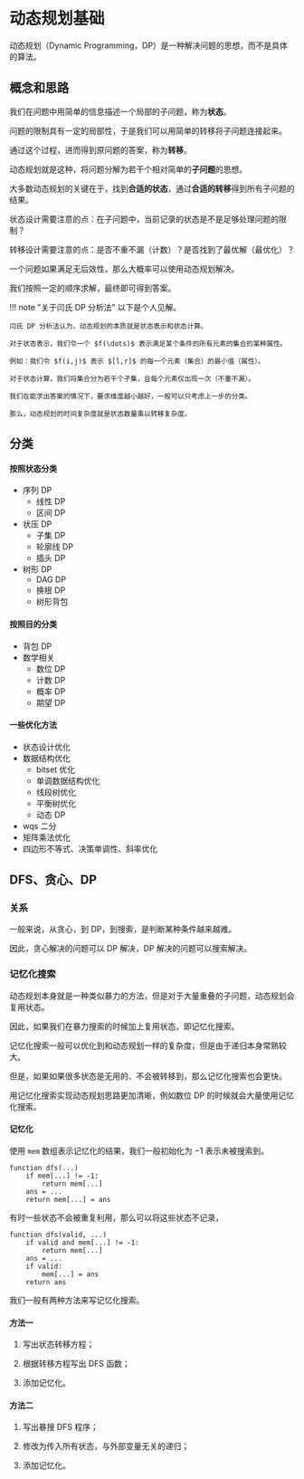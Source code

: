 # 动态规划基础

动态规划（Dynamic Programming，DP）是一种解决问题的思想，而不是具体的算法。

## 概念和思路

我们在问题中用简单的信息描述一个局部的子问题，称为**状态**。

问题的限制具有一定的局部性，于是我们可以用简单的转移将子问题连接起来。

通过这个过程，进而得到原问题的答案，称为**转移**。

动态规划就是这种，将问题分解为若干个相对简单的**子问题**的思想。

大多数动态规划的关键在于，找到**合适的状态**，通过**合适的转移**得到所有子问题的结果。

状态设计需要注意的点：在子问题中，当前记录的状态是不是足够处理问题的限制？

转移设计需要注意的点：是否不重不漏（计数）？是否找到了最优解（最优化）？

一个问题如果满足无后效性，那么大概率可以使用动态规划解决。

我们按照一定的顺序求解，最终即可得到答案。

!!! note "关于闫氏 DP 分析法"
    以下是个人见解。

    闫氏 DP 分析法认为，动态规划的本质就是状态表示和状态计算。

    对于状态表示，我们令一个 $f(\dots)$ 表示满足某个条件的所有元素的集合的某种属性。

    例如：我们令 $f(i,j)$ 表示 $[l,r]$ 的每一个元素（集合）的最小值（属性）。

    对于状态计算，我们将集合分为若干个子集，且每个元素仅出现一次（不重不漏）。

    我们在能求出答案的情况下，要求维度越小越好，一般可以只考虑上一步的分类。

    那么，动态规划的时间复杂度就是状态数量乘以转移复杂度。

## 分类

#### 按照状态分类

+ 序列 DP
    + 线性 DP
    + 区间 DP
+ 状压 DP
    + 子集 DP
    + 轮廓线 DP
    + 插头 DP
+ 树形 DP
    + DAG DP
    + 换根 DP
    + 树形背包

#### 按照目的分类

+ 背包 DP
+ 数学相关
    + 数位 DP
    + 计数 DP
    + 概率 DP
    + 期望 DP

#### 一些优化方法

+ 状态设计优化
+ 数据结构优化
    + bitset 优化
    + 单调数据结构优化
    + 线段树优化
    + 平衡树优化
    + 动态 DP
+ wqs 二分
+ 矩阵乘法优化
+ 四边形不等式、决策单调性、斜率优化

## DFS、贪心、DP

### 关系

一般来说，从贪心，到 DP，到搜索，是判断某种条件越来越难。

因此，贪心解决的问题可以 DP 解决，DP 解决的问题可以搜索解决。

### 记忆化搜索

动态规划本身就是一种类似暴力的方法，但是对于大量重叠的子问题，动态规划会复用状态。

因此，如果我们在暴力搜索的时候加上复用状态，即记忆化搜索。

记忆化搜索一般可以优化到和动态规划一样的复杂度，但是由于递归本身常熟较大。

但是，如果如果很多状态是无用的、不会被转移到，那么记忆化搜索也会更快。

用记忆化搜索实现动态规划思路更加清晰，例如数位 DP 的时候就会大量使用记忆化搜索。

#### 记忆化

使用 `mem` 数组表示记忆化的结果，我们一般初始化为 $-1$ 表示未被搜索到。

```delphi
function dfs(...)
    if mem[...] != -1:
        return mem[...]
    ans = ...
    return mem[...] = ans
```

有时一些状态不会被重复利用，那么可以将这些状态不记录，

```delphi
function dfs(valid, ...)
    if valid and mem[...] != -1:
        return mem[...]
    ans = ...
    if valid:
        mem[...] = ans
    return ans
```

我们一般有两种方法来写记忆化搜索。

#### 方法一

1. 写出状态转移方程；

2. 根据转移方程写出 DFS 函数；

3. 添加记忆化。

#### 方法二

1. 写出暴搜 DFS 程序；

2. 修改为传入所有状态，与外部变量无关的递归；

3. 添加记忆化。